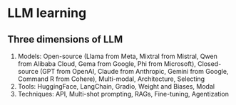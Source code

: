 # LLM learning

## Three dimensions of LLM
1. Models: Open-source (Llama from Meta, Mixtral from Mistral, Qwen from Alibaba Cloud, Gema from Google, Phi from Microsoft), Closed-source (GPT from OpenAI, Claude from Anthropic, Gemini from Google, Command R from Cohere), Multi-modal, Architecture, Selecting
2. Tools: HuggingFace, LangChain, Gradio, Weight and Biases, Modal
3. Techniques: API, Multi-shot prompting, RAGs, Fine-tuning, Agentization
